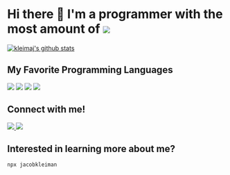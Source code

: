 # Hi there 👋 I'm a programmer with the most amount of <img src="https://img.shields.io/badge/SASS%20-hotpink.svg?&style=for-the-badge&logo=SASS&logoColor=white"/>

[![kleimaj's github stats](https://github-readme-stats.vercel.app/api?username=kleimaj&show_icons=true&theme=vue)](https://github.com/anuraghazra/github-readme-stats)

## My Favorite Programming Languages

<p>
<img src="https://img.shields.io/badge/javascript%20-%23323330.svg?&style=for-the-badge&logo=javascript&logoColor=%23F7DF1E"/>
<img src="https://img.shields.io/badge/python%20-%2314354C.svg?&style=for-the-badge&logo=python&logoColor=white"/>
<img src="https://img.shields.io/badge/typescript%20-%23007ACC.svg?&style=for-the-badge&logo=typescript&logoColor=white"/>
<img src="https://img.shields.io/badge/TikTok%20-%23000000.svg?&style=for-the-badge&logo=TikTok&logoColor=white"/>
</p>

## Connect with me!

<a href="https://www.linkedin.com/in/jacobakleiman/">
<img src="https://img.shields.io/badge/linkedin%20-%230077B5.svg?&style=for-the-badge&logo=linkedin&logoColor=white"/>
</a>
<a href="https://twitter.com/kleimaj">
<img src="https://img.shields.io/badge/@kleimaj%20-%231DA1F2.svg?&style=for-the-badge&logo=Twitter&logoColor=white"/>
</a>

## Interested in learning more about me?
```javascript
npx jacobkleiman
```
<!--
**kleimaj/kleimaj** is a ✨ _special_ ✨ repository because its `README.md` (this file) appears on your GitHub profil

Here are some ideas to get you started:

- 🔭 I’m currently working on ...
- 🌱 I’m currently learning TypeScript, Next.js, Gatsby
- 👯 I’m looking to collaborate on a team with UX Designers and Developers!
- 🤔 I’m looking for help with advanced database concepts...
- 💬 Ask me about front-end engineering
- 📫 How to reach me: jacobakleiman@gmail.com
- ⚡ Fun fact: I play BASSS
-->

